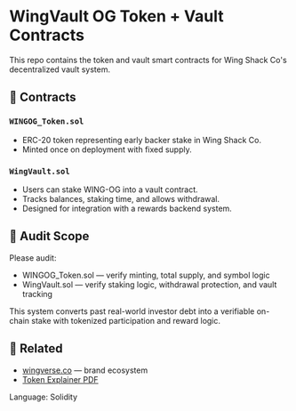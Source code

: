 # WingVault OG Token + Vault Contracts

This repo contains the token and vault smart contracts for Wing Shack Co's decentralized vault system.

## 🔐 Contracts

### `WINGOG_Token.sol`
- ERC-20 token representing early backer stake in Wing Shack Co.
- Minted once on deployment with fixed supply.

### `WingVault.sol`
- Users can stake WING-OG into a vault contract.
- Tracks balances, staking time, and allows withdrawal.
- Designed for integration with a rewards backend system.

## 🧠 Audit Scope

Please audit:
- WINGOG_Token.sol — verify minting, total supply, and symbol logic
- WingVault.sol — verify staking logic, withdrawal protection, and vault tracking

This system converts past real-world investor debt into a verifiable on-chain stake with tokenized participation and reward logic.

## 🔗 Related

- [wingverse.co](https://wingverse.co) — brand ecosystem
- [Token Explainer PDF](link-if-you-upload-later)

Language: Solidity
